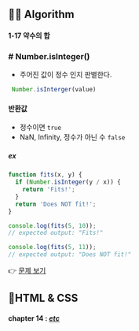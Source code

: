 ## 👩‍💻 Algorithm
#### 1-17 약수의 합
### # Number.isInteger()
- 주어진 값이 정수 인지 판별한다.

```js
 Number.isInterger(value)
```
#### 반환값
- 정수이면 `true` 
- NaN, Infinity, 정수가 아닌 수 `false`
##### ex
```js
function fits(x, y) {
  if (Number.isInteger(y / x)) {
    return 'Fits!';
  }
  return 'Does NOT fit!';
}

console.log(fits(5, 10));
// expected output: "Fits!"

console.log(fits(5, 11));
// expected output: "Does NOT fit!"
```
👉 [문제 보기](https://github.com/gay0ung/Algorithm/blob/master/PROGRAMMERS/LEVEL_01/17_%EC%95%BD%EC%88%98%EC%9D%98%20%ED%95%A9.md)

## 👾HTML & CSS
#### chapter 14 : [*etc*](https://github.com/gay0ung/TIL_note/tree/master/HTML&CSS_%EA%B9%80%EB%B2%84%EA%B7%B8/chapter14/box-shadow)

